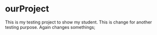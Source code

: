 # ourProject
This is my testing project to show my student.
This is change for another testing purpose.
Again changes somethings;
